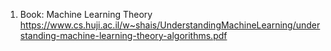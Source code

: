 1. Book: Machine Learning Theory </br>
https://www.cs.huji.ac.il/w~shais/UnderstandingMachineLearning/understanding-machine-learning-theory-algorithms.pdf
